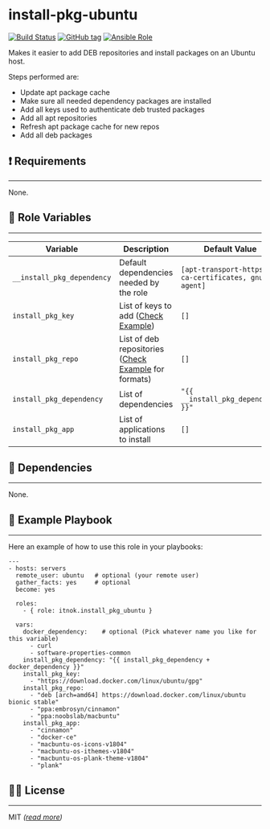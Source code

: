 install-pkg-ubuntu
==================

[![Build Status](https://travis-ci.org/itnok/ansible-role-install-pkg-ubuntu.svg?branch=master)](https://travis-ci.org/itnok/ansible-role-install-pkg-ubuntu) [![GitHub tag](https://img.shields.io/github/v/tag/itnok/ansible-role-install-pkg-ubuntu?sort=semver)](https://github.com/itnok/ansible-role-install-pkg-ubuntu/tags/) [![Ansible Role](https://img.shields.io/ansible/role/47006)](https://galaxy.ansible.com/itnok/install_pkg_ubuntu)

Makes it easier to add DEB repositories and install packages on an Ubuntu host.

Steps performed are:

  - Update apt package cache
  - Make sure all needed dependency packages are installed
  - Add all keys used to authenticate deb trusted packages
  - Add all apt repositories
  - Refresh apt package cache for new repos
  - Add all deb packages


## :exclamation: Requirements
-----------------------------

None.


## :abcd: Role Variables
------------------------

| Variable                   | Description                                                               | Default Value                                         |
|----------------------------|---------------------------------------------------------------------------|-------------------------------------------------------|
| `__install_pkg_dependency` | Default dependencies needed by the role                                   | `[apt-transport-https, ca-certificates, gnupg-agent]` |
| `install_pkg_key`          | List of keys to add ([Check Example](#notebook-example-playbook))                  | `[]`                                                  |
| `install_pkg_repo`         | List of deb repositories ([Check Example](#notebook-example-playbook) for formats) | `[]`                                                  |
| `install_pkg_dependency`   | List of dependencies                                                      | `"{{ __install_pkg_dependency }}"`                    |
| `install_pkg_app`          | List of applications to install                                           | `[]`                                                  |


## :link: Dependencies
----------------------

None.


## :notebook: Example Playbook
------------------------------

Here an example of how to use this role in your playbooks:

```
---
- hosts: servers
  remote_user: ubuntu   # optional (your remote user)
  gather_facts: yes     # optional
  become: yes

  roles:
    - { role: itnok.install_pkg_ubuntu }

  vars:
    docker_dependency:    # optional (Pick whatever name you like for this variable)
      - curl
      - software-properties-common
    install_pkg_dependency: "{{ install_pkg_dependency + docker_dependency }}"
    install_pkg_key:
      - "https://download.docker.com/linux/ubuntu/gpg"
    install_pkg_repo:
      - "deb [arch=amd64] https://download.docker.com/linux/ubuntu bionic stable"
      - "ppa:embrosyn/cinnamon"
      - "ppa:noobslab/macbuntu"
    install_pkg_app:
      - "cinnamon"
      - "docker-ce"
      - "macbuntu-os-icons-v1804"
      - "macbuntu-os-ithemes-v1804"
      - "macbuntu-os-plank-theme-v1804"
      - "plank"
```

## :guardsman: License
----------------------

MIT _([read more](LICENSE.md))_
